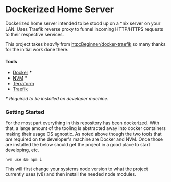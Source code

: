 # Dockerized Home Server

Dockerized home server intended to be stood up on a *nix server on your LAN. Uses Traefik reverse proxy to funnel incoming HTTP/HTTPS requests to their respective services. 

This project takes _heavily_ from [htpcBeginner/docker-traefik](https://github.com/htpcBeginner/docker-traefik/) so many thanks for the initial work done there.

#### Tools
- [Docker](https://www.docker.com/get-started) **\***
- [NVM](https://github.com/creationix/nvm) **\***
- [Terraform](https://www.terraform.io/)
- [Traefik](https://containo.us/traefik/)

_**\*** Required to be installed on developer machine._

### Getting Started
For the most part everything in this repository has been dockerized. With that, a large amount of the tooling is abstracted away into docker containers making their usage OS agnostic. As noted above though the two tools that _are_ required on the developer's machine are Docker and NVM. Once those are installed the below should get the project in a good place to start developing, etc.

    nvm use && npm i

This will first change your systems node version to what the project currently uses (v8) and then install the needed node modules.

